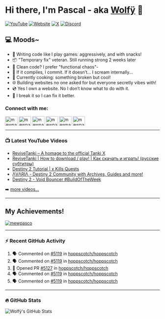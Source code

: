 # Hi there, I'm Pascal - aka [Wolfÿ][youtube] 👋 

[![YouTube](https://img.shields.io/badge/YouTube-%23FF0000.svg?style=for-the-badge&logo=YouTube&logoColor=white)][youtube]
[![Website](https://img.shields.io/website?label=avariaxyz.win&style=for-the-badge&url=https://avariaxyz.win/)](https://avariaxyz.win/)
[![X](https://img.shields.io/badge/X-%23000000.svg?style=for-the-badge&logo=X&logoColor=white)](https://x.com/intent/follow?original_referer=https%3A%2F%2Fgithub.com%2Fmewpasco&screen_name=mewpasco)
[![Discord](https://img.shields.io/badge/Discord-%235865F2.svg?style=for-the-badge&logo=discord&logoColor=white)](https://discord.gg/avia)

## 💻 Moods~

- 👾 Writing code like I play games: aggressively, and with snacks!
- 📦 "Temporary fix" veteran. Still running strong 2 weeks later
- 🧼 Clean code? I prefer "functional chaos"-
- 💬 If it compiles, I commit. If it doesn’t... I scream internally...
- 🧪 Currently cooking: something broken but cool!
- 🌐 Building websites no one asked for but everyone secretly vibes with!
- 💿 Yes I own a website. No I don’t know what to do with it.
- 💽 I break it so I can fix it better.

### Connect with me:

<a href="https://avariaxyz.win/" target="blank"><img align="center" src="https://raw.githubusercontent.com/rahuldkjain/github-profile-readme-generator/master/src/images/icons/Social/github.svg" alt="mewpasco" height="30" width="40" /></a>
<a href="https://discord.gg/avia" target="blank"><img align="center" src="https://raw.githubusercontent.com/rahuldkjain/github-profile-readme-generator/master/src/images/icons/Social/discord.svg" alt="mewpasco" height="30" width="40" /></a>
<a href="https://twitch.tv/mewpasco" target="blank"><img align="center" src="https://raw.githubusercontent.com/rahuldkjain/github-profile-readme-generator/master/src/images/icons/Social/twitch.svg" alt="mewpasco" height="30" width="40" /></a>
<a href="https://youtube.com/mewpasco" target="blank"><img align="center" src="https://raw.githubusercontent.com/rahuldkjain/github-profile-readme-generator/master/src/images/icons/Social/youtube.svg" alt="mewpasco" height="30" width="40" /></a>
<a href="https://x.com/mewpasco" target="blank"><img align="center" src="https://raw.githubusercontent.com/rahuldkjain/github-profile-readme-generator/master/src/images/icons/Social/twitter.svg" alt="mewpasco" height="30" width="40" /></a>
<a href="https://instagram.com/mewpasco" target="blank"><img align="center" src="https://raw.githubusercontent.com/rahuldkjain/github-profile-readme-generator/master/src/images/icons/Social/instagram.svg" alt="mewpasco" height="30" width="40" /></a>

---

### 📺 Latest YouTube Videos

<!-- YOUTUBE:START -->
- [ReviveTanki – A homage to the official Tanki X](https://www.youtube.com/watch?v=MksHtY5TZe8)
- [ReviveTanki | How to download / play! | Как скачать и играть! &lpar;русские субтитры&rpar;](https://www.youtube.com/watch?v=XQh4FMQqeu4)
- [Destiny 2 Tutorial | x Kills Quests](https://www.youtube.com/watch?v=xVMb2wdE0do)
- [ΛVΛRIΛ - Destiny 2 Community with Archives, Guides and more!](https://www.youtube.com/watch?v=Q3XIGciTToI)
- [Destiny 2 - Void Bouncer #BuildOfTheWeek](https://www.youtube.com/watch?v=PZYJtw64iBo)
<!-- YOUTUBE:END -->

➡️ [more videos...](https://youtube.com/mewpasco)

---

## My Achievements!

<p align="left"> <a href="https://github.com/ryo-ma/github-profile-trophy"><img src="https://github-profile-trophy.vercel.app/?username=mewpasco" alt="mewpasco" /></a> </p>

---

### :zap: Recent GitHub Activity
  
<!--START_SECTION:activity-->
1. 🗣 Commented on [#5119](https://github.com/hoppscotch/hoppscotch/issues/5119#issuecomment-2940296718) in [hoppscotch/hoppscotch](https://github.com/hoppscotch/hoppscotch)
2. 🗣 Commented on [#5119](https://github.com/hoppscotch/hoppscotch/issues/5119#issuecomment-2940284806) in [hoppscotch/hoppscotch](https://github.com/hoppscotch/hoppscotch)
3. 💪 Opened PR [#5127](https://github.com/hoppscotch/hoppscotch/pull/5127) in [hoppscotch/hoppscotch](https://github.com/hoppscotch/hoppscotch)
4. 🗣 Commented on [#5119](https://github.com/hoppscotch/hoppscotch/issues/5119#issuecomment-2939592050) in [hoppscotch/hoppscotch](https://github.com/hoppscotch/hoppscotch)
5. 🗣 Commented on [#5119](https://github.com/hoppscotch/hoppscotch/issues/5119#issuecomment-2936615407) in [hoppscotch/hoppscotch](https://github.com/hoppscotch/hoppscotch)
<!--END_SECTION:activity-->

---

### :fire: GitHub Stats

<img align="left" alt="Wolfÿ's GitHub Stats" src="https://github-readme-stats-fork-neon.vercel.app/api?username=mewpasco&theme=ambient_gradient&show_icons=true&include_all_commits=true&hide_border=true" />



[website]: https://avariaxyz.win/
[steam]: https://steamcommunity.com/id/mewpasco/
[twitter]: https://twitter.com/mewpasco
[youtube]: https://youtube.com/mewpasco
[instagram]: https://instagram.com/mewpasco
[discord]: https://discord.gg/avia